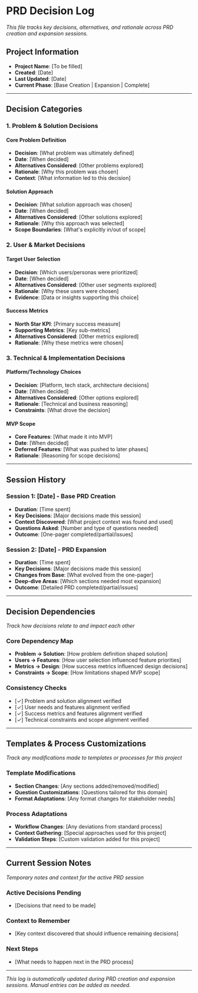 # PRD Decision Log

*This file tracks key decisions, alternatives, and rationale across PRD creation and expansion sessions.*

## Project Information

- **Project Name**: [To be filled]
- **Created**: [Date]
- **Last Updated**: [Date]
- **Current Phase**: [Base Creation | Expansion | Complete]

---

## Decision Categories

### 1. Problem & Solution Decisions

#### Core Problem Definition
- **Decision**: [What problem was ultimately defined]
- **Date**: [When decided]
- **Alternatives Considered**: [Other problems explored]
- **Rationale**: [Why this problem was chosen]
- **Context**: [What information led to this decision]

#### Solution Approach
- **Decision**: [What solution approach was chosen]
- **Date**: [When decided]  
- **Alternatives Considered**: [Other solutions explored]
- **Rationale**: [Why this approach was selected]
- **Scope Boundaries**: [What's explicitly in/out of scope]

### 2. User & Market Decisions

#### Target User Selection
- **Decision**: [Which users/personas were prioritized]
- **Date**: [When decided]
- **Alternatives Considered**: [Other user segments explored]
- **Rationale**: [Why these users were chosen]
- **Evidence**: [Data or insights supporting this choice]

#### Success Metrics
- **North Star KPI**: [Primary success measure]
- **Supporting Metrics**: [Key sub-metrics]
- **Alternatives Considered**: [Other metrics explored]
- **Rationale**: [Why these metrics were chosen]

### 3. Technical & Implementation Decisions

#### Platform/Technology Choices
- **Decision**: [Platform, tech stack, architecture decisions]
- **Date**: [When decided]
- **Alternatives Considered**: [Other options explored]
- **Rationale**: [Technical and business reasoning]
- **Constraints**: [What drove the decision]

#### MVP Scope
- **Core Features**: [What made it into MVP]
- **Date**: [When decided]
- **Deferred Features**: [What was pushed to later phases]
- **Rationale**: [Reasoning for scope decisions]

---

## Session History

### Session 1: [Date] - Base PRD Creation
- **Duration**: [Time spent]
- **Key Decisions**: [Major decisions made this session]
- **Context Discovered**: [What project context was found and used]
- **Questions Asked**: [Number and type of questions needed]
- **Outcome**: [One-pager completed/partial/issues]

### Session 2: [Date] - PRD Expansion  
- **Duration**: [Time spent]
- **Key Decisions**: [Major decisions made this session]
- **Changes from Base**: [What evolved from the one-pager]
- **Deep-dive Areas**: [Which sections needed most expansion]
- **Outcome**: [Detailed PRD completed/partial/issues]

---

## Decision Dependencies

*Track how decisions relate to and impact each other*

### Core Dependency Map
- **Problem → Solution**: [How problem definition shaped solution]
- **Users → Features**: [How user selection influenced feature priorities]
- **Metrics → Design**: [How success metrics influenced design decisions]
- **Constraints → Scope**: [How limitations shaped MVP scope]

### Consistency Checks
- [✓] Problem and solution alignment verified
- [✓] User needs and features alignment verified  
- [✓] Success metrics and features alignment verified
- [✓] Technical constraints and scope alignment verified

---

## Templates & Process Customizations

*Track any modifications made to templates or processes for this project*

### Template Modifications
- **Section Changes**: [Any sections added/removed/modified]
- **Question Customizations**: [Questions tailored for this domain]
- **Format Adaptations**: [Any format changes for stakeholder needs]

### Process Adaptations
- **Workflow Changes**: [Any deviations from standard process]
- **Context Gathering**: [Special approaches used for this project]
- **Validation Steps**: [Custom validation added for this project]

---

## Current Session Notes

*Temporary notes and context for the active PRD session*

### Active Decisions Pending
- [Decisions that need to be made]

### Context to Remember
- [Key context discovered that should influence remaining decisions]

### Next Steps
- [What needs to happen next in the PRD process]

---

*This log is automatically updated during PRD creation and expansion sessions. Manual entries can be added as needed.*